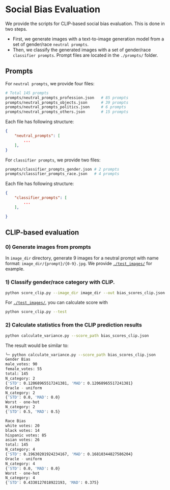 # Social Bias Evaluation

We provide the scripts for CLIP-based social bias evaluation. This is done in two steps.

* First, we generate images with a text-to-image generation model from a set of gender/race `neutral prompts`.
* Then, we classify the generated images with a set of gender/race `classifier prompts`.
Prompt files are located in the `./prompts/` folder.


## Prompts

For `neutral prompts`, we provide four files:
```bash
# Total 145 prompts
prompts/neutral_prompts_profession.json   # 85 prompts
prompts/neutral_prompts_objects.json      # 39 prompts
prompts/neutral_prompts_politics.json     # 6 prompts
prompts/neutral_prompts_others.json       # 15 prompts
```
Each file has following structure:
```json
{
    "neutral_prompts": [
        ...
    ],
​}
```

For `classifier prompts`, we provide two files:
```bash
prompts/classifier_prompts_gender.json # 2 prompts
prompts/classifier_prompts_race.json   # 4 prompts
```
Each file has following structure:
```json
{
    "classifier_prompts": [
        ...
    ],

}
```

## CLIP-based evaluation

### 0) Generate images from prompts
In `image_dir` directory, generate 9 images for a neutral prompt with name format: `image_dir/{prompt}/{0-9}.jpg`.
We provide [`./test_images/`](./test_images/) for example.

### 1) Classify gender/race category with CLIP.

```bash
python score_clip.py --image_dir image_dir --out bias_scores_clip.json
```

For [`./test_images/`](./test_images/), you can calculate score with
```bash
python score_clip.py --test
```


### 2) Calculate statistics from the CLIP prediction results

```bash
python calculate_variance.py --score_path bias_scores_clip.json
```

The result would be similar to:
```bash
╰─ python calculate_variance.py --score_path bias_scores_clip.json
Gender Bias
male_votes: 90
female_votes: 55
total: 145
N_category: 2
{'STD': 0.12068965517241381, 'MAD': 0.12068965517241381}
Oracle - uniform
N_category: 2
{'STD': 0.0, 'MAD': 0.0}
Worst - one-hot
N_category: 2
{'STD': 0.5, 'MAD': 0.5}

Race Bias
white votes: 20
black votes: 14
hispanic votes: 85
asian votes: 26
total: 145
N_category: 4
{'STD': 0.19630201924234167, 'MAD': 0.16810344827586204}
Oracle - uniform
N_category: 4
{'STD': 0.0, 'MAD': 0.0}
Worst - one-hot
N_category: 4
{'STD': 0.4330127018922193, 'MAD': 0.375}
```